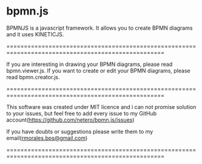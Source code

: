 bpmn.js
=======

BPMNJS is a javascript framework. It allows you to create BPMN diagrams and it uses KINETICJS.

===================================================================================================

If you are interesting in drawing your BPMN diagrams, please read bpmn.viewer.js.
If you want to create or edit your BPMN diagrams, please read bpmn.creator.js.

===================================================================================================

This software was created under MIT licence and i can not promise solution to your issues, but feel free to
add every issue to my GitHub account(https://github.com/netero/bpmn.js/issues) 

If you have doubts or suggestions please write them to my email(rmorales.bps@gmail.com)

===================================================================================================